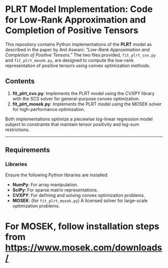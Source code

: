 # PLRT Model Implementation: Code for Low-Rank Approximation and Completion of Positive Tensors

This repository contains Python implementations of the **PLRT** model as described in the paper by Anil Aswani: *"Low-Rank Approximation and Completion of Positive Tensors."* The two files provided, `fit_plrt_cvx.py` and `fit_plrt_mosek.py`, are designed to compute the low-rank representation of positive tensors using convex optimization methods.

## Contents

1. **fit_plrt_cvx.py**: Implements the PLRT model using the CVXPY library with the SCS solver for general-purpose convex optimization.
2. **fit_plrt_mosek.py**: Implements the PLRT model using the MOSEK solver for high-performance optimization.

Both implementations optimize a piecewise log-linear regression model subject to constraints that maintain tensor positivity and log-sum restrictions.

---

## Requirements

### Libraries
Ensure the following Python libraries are installed:
- **NumPy**: For array manipulation.
- **SciPy**: For sparse matrix representations.
- **CVXPY**: For defining and solving convex optimization problems.
- **MOSEK**: (for `fit_plrt_mosek.py`) A licensed solver for large-scale optimization problems.

# For MOSEK, follow installation steps from https://www.mosek.com/downloads/
